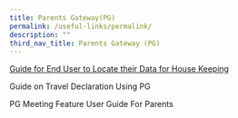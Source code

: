 ```yaml
---
title: Parents Gateway(PG)
permalink: /useful-links/permalink/
description: ""
third_nav_title: Parents Gateway (PG)
---
```

[Guide for End User to Locate their Data for House Keeping](/files/Useful%20Link/Parents%20Gateway/Guide%20for%20End%20User%20to%20Locate%20their%20Data%20for%20House%20Keeping.pdf)

Guide on Travel Declaration Using PG

PG Meeting Feature User Guide For Parents
